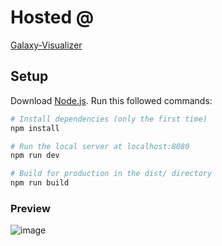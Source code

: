 # Hosted @
[Galaxy-Visualizer](https://galaxy-visualizer.vercel.app/)

## Setup
Download [Node.js](https://nodejs.org/en/download/).
Run this followed commands:

``` bash
# Install dependencies (only the first time)
npm install

# Run the local server at localhost:8080
npm run dev

# Build for production in the dist/ directory
npm run build
```

### Preview
![image](https://user-images.githubusercontent.com/89660252/160985588-1ec351ea-f088-4f27-9004-f6f6a0bb428e.png)
